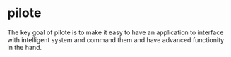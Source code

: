 # pilote
The key goal of pilote is to make it easy to have an application to interface with intelligent system and command them and have advanced functionity in the hand.